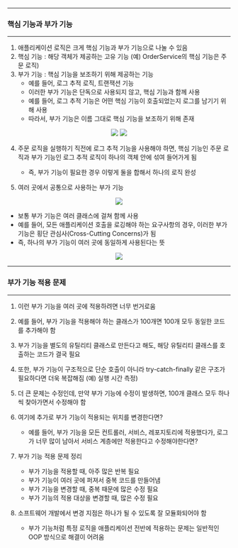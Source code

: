 -----
### 핵심 기능과 부가 기능
-----
1. 애플리케이션 로직은 크게 핵심 기능과 부가 기능으로 나눌 수 있음
2. 핵심 기능 : 해당 객체가 제공하는 고유 기능 (예) OrderService의 핵심 기능은 주문 로직)
3. 부가 기능 : 핵심 기능을 보조하기 위해 제공하는 기능
   - 예를 들어, 로그 추적 로직, 트랜잭션 기능
   - 이러한 부가 기능은 단독으로 사용되지 않고, 핵심 기능과 함께 사용
   - 예를 들어, 로그 추적 기능은 어떤 핵심 기능이 호출되었는지 로그를 남기기 위해 사용
   - 따라서, 부가 기능은 이름 그대로 핵심 기능을 보조하기 위해 존재

<div align="center">
<img src="https://github.com/user-attachments/assets/18a9f303-d828-42fe-b8b2-4aaccbe89cca">
<img src="https://github.com/user-attachments/assets/f31efbc0-f1bc-4805-80b2-22b51588e29d">
</div>

4. 주문 로직을 실행하기 직전에 로그 추적 기능을 사용해야 하면, 핵심 기능인 주문 로직과 부가 기능인 로그 추적 로직이 하나의 객체 안에 섞여 들어가게 됨
   - 즉, 부가 기능이 필요한 경우 이렇게 둘을 합해서 하나의 로직 완성

5. 여러 곳에서 공통으로 사용하는 부가 기능
<div align="center">
<img src="https://github.com/user-attachments/assets/e5c4dd19-1949-49ee-83d2-254cd8235ef0">
</div>

  - 보통 부가 기능은 여러 클래스에 걸쳐 함께 사용
  - 예를 들어, 모든 애플리케이션 호출을 로깅해야 하는 요구사항의 경우, 이러한 부가 기능은 횡단 관심사(Cross-Cutting Concerns)가 됨
  - 즉, 하나의 부가 기능이 여러 곳에 동일하게 사용된다는 뜻

<div align="center">
<img src="https://github.com/user-attachments/assets/98bd783d-ffbb-4b7a-b664-84397a1e7475">
</div>

-----
### 부가 기능 적용 문제
-----
1. 이런 부가 기능을 여러 곳에 적용하려면 너무 번거로움
2. 예를 들어, 부가 기능을 적용해야 하는 클래스가 100개면 100개 모두 동일한 코드를 추가해야 함
3. 부가 기능을 별도의 유틸리티 클래스로 만든다고 해도, 해당 유틸리티 클래스를 호출하는 코드가 결국 필요
4. 또한, 부가 기능이 구조적으로 단순 호출이 아니라 try-catch-finally 같은 구조가 필요하다면 더욱 복잡해짐 (예) 실행 시간 측정)
5. 더 큰 문제는 수정인데, 만약 부가 기능에 수정이 발생하면, 100개 클래스 모두 하나씩 찾아가면서 수정해야 함
6. 여기에 추가로 부가 기능이 적용되는 위치를 변경한다면?
   - 예를 들어, 부가 기능을 모든 컨트롤러, 서비스, 레포지토리에 적용했다가, 로그가 너무 많이 남아서 서비스 계층에만 적용한다고 수정해야한다면?

7. 부가 기능 적용 문제 정리
   - 부가 기능을 적용할 때, 아주 많은 반복 필요
   - 부가 기능이 여러 곳에 퍼져서 중복 코드를 만들어냄
   - 부가 기능을 변경할 때, 중복 때문에 많은 수정 필요
   - 부가 기능의 적용 대상을 변경할 때, 많은 수정 필요

  8. 소프트웨어 개발에서 변경 지점은 하나가 될 수 있도록 잘 모듈화되어야 함
     - 부가 기능처럼 특정 로직을 애플리케이션 전반에 적용하는 문제는 일반적인 OOP 방식으로 해결이 어려움
  
